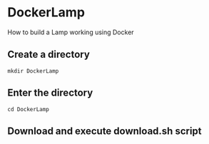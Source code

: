 # DockerLamp
How to build a Lamp working using Docker

## Create a directory
```mkdir DockerLamp```

## Enter the directory
```cd DockerLamp```

## Download and execute download.sh script
```wget https://raw.githubusercontent.com/robertoarcomano/DockerLamp/master/install.sh -q -O -|bash
```
